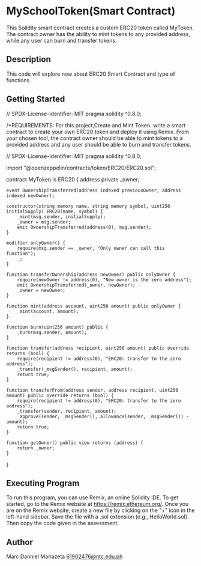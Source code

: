 # MySchoolToken(Smart Contract)
This Solidity smart contract creates a custom ERC20 token called MyToken. The contract owner has the ability
to mint tokens to any provided address, while any user can burn and transfer tokens.

## Description
This code will explore now about ERC20 
Smart Contract and type of functions

## Getting Started
// SPDX-License-Identifier: MIT pragma solidity ^0.8.0;

/*REQUIREMENTS: For this project,Create and Mint Token. write a smart contract to create your own ERC20 token and deploy it using Remix.
From your chosen tool, the contract owner should be able to mint tokens to a provided address and any user should 
be able to burn and transfer tokens.

// SPDX-License-Identifier: MIT
pragma solidity ^0.8.0;

import "@openzeppelin/contracts/token/ERC20/ERC20.sol";

contract MyToken is ERC20 {
    address private _owner;

    event OwnershipTransferred(address indexed previousOwner, address indexed newOwner);

    constructor(string memory name, string memory symbol, uint256 initialSupply) ERC20(name, symbol) {
        _mint(msg.sender, initialSupply);
        _owner = msg.sender;
        emit OwnershipTransferred(address(0), msg.sender);
    }

    modifier onlyOwner() {
        require(msg.sender == _owner, "Only owner can call this function");
        _;
    }

    function transferOwnership(address newOwner) public onlyOwner {
        require(newOwner != address(0), "New owner is the zero address");
        emit OwnershipTransferred(_owner, newOwner);
        _owner = newOwner;
    }

    function mint(address account, uint256 amount) public onlyOwner {
        _mint(account, amount);
    }

    function burn(uint256 amount) public {
        _burn(msg.sender, amount);
    }

    function transfer(address recipient, uint256 amount) public override returns (bool) {
        require(recipient != address(0), "ERC20: transfer to the zero address");
        _transfer(_msgSender(), recipient, amount);
        return true;
    }

    function transferFrom(address sender, address recipient, uint256 amount) public override returns (bool) {
        require(recipient != address(0), "ERC20: transfer to the zero address");
        _transfer(sender, recipient, amount);
        _approve(sender, _msgSender(), allowance(sender, _msgSender()) - amount);
        return true;
    }

    function getOwner() public view returns (address) {
        return _owner;
    }
}
## Executing Program
To run this program, you can use Remix, an online Solidity IDE. To get started, go to the Remix website at https://remix.ethereum.org/. 
Once you are on the Remix website, create a new file by clicking on the "+" icon in the left-hand sidebar. Save the file with a .sol extension 
(e.g., HelloWorld.sol). Then copy the code given in the assessment.

## Author
Marc Danniel Mariazeta 61902476@ntc.edu.ph
